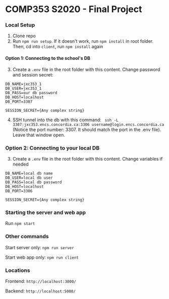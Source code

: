 # COMP353 S2020 - Final Project

### Local Setup
1. Clone repo
2. Run `npm run setup`. If it doesn't work, run `npm install` in root folder. Then, cd into `client`, run `npm install` again

#### Option 1: Connecting to the school's DB
3. Create a `.env` file in the root folder with this content. Change password and session secret:
```
DB_NAME=jxc353_1
DB_USER=jxc353_1
DB_PASS=our db password
DB_HOST=localhost
DB_PORT=3307

SESSION_SECRET={Any complex string}
```

4. SSH tunnel into the db with this command: ` ssh -L 3307:jxc353.encs.concordia.ca:3306 username@login.encs.concordia.ca` (Notice the port number: 3307. It should match the port in the .env file). Leave that window open.

### Option 2: Connecting to your local DB
3. Create a `.env` file in the root folder with this content. Change variables if needed
```
DB_NAME=local db name
DB_USER=local db user
DB_PASS=local db password
DB_HOST=localhost
DB_PORT=3306

SESSION_SECRET={Any complex string}
```

### Starting the server and web app
Run `npm start`

### Other commands
Start server only: `npm run server`

Start web app only: `npm run client`

### Locations
Frontend: `http://localhost:3000/`

Backend: `http://localhost:5000/`
